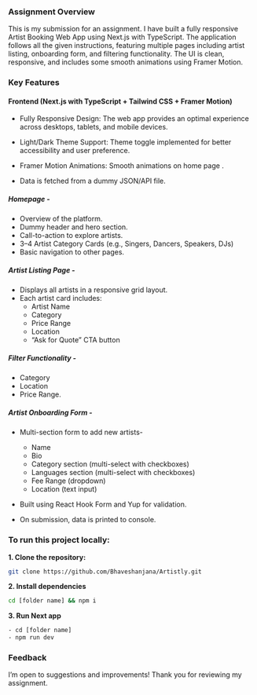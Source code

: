 ### Assignment Overview
This is my submission for an assignment.
I have built a fully responsive Artist Booking Web App using Next.js with TypeScript. The application follows all the given instructions, featuring multiple pages including artist listing, onboarding form, and filtering functionality. The UI is clean, responsive, and includes some smooth animations using Framer Motion.

### Key Features

#### Frontend (Next.js with TypeScript + Tailwind CSS + Framer Motion)

- Fully Responsive Design: The web app provides an optimal experience across desktops, tablets, and mobile devices.

- Light/Dark Theme Support: Theme toggle implemented for better accessibility and user preference.

- Framer Motion Animations: Smooth animations on home page .

- Data is fetched from a dummy JSON/API file.


##### Homepage -
- Overview of the platform.
- Dummy header and hero section.
- Call-to-action to explore artists.
- 3–4 Artist Category Cards (e.g., Singers, Dancers, Speakers, DJs)
- Basic navigation to other pages.

##### Artist Listing Page -
- Displays all artists in a responsive grid layout.
- Each artist card includes:
  - Artist Name
  - Category
  - Price Range
  - Location
  - “Ask for Quote” CTA button

##### Filter Functionality -
- Category
- Location
- Price Range.

##### Artist Onboarding Form -
- Multi-section form to add new artists-
  - Name
  - Bio
  - Category section (multi-select with checkboxes)
  - Languages section (multi-select with checkboxes)
  - Fee Range (dropdown)
  - Location (text input)

- Built using React Hook Form and Yup for validation.
- On submission, data is printed to console.


### To run this project locally:

**1. Clone the repository:**

```bash
git clone https://github.com/Bhaveshanjana/Artistly.git

```

**2. Install dependencies**

```bash
cd [folder name] && npm i

```
**3. Run Next app**

```bash
- cd [folder name]
- npm run dev

```

### Feedback
I’m open to suggestions and improvements!
Thank you for reviewing my assignment.